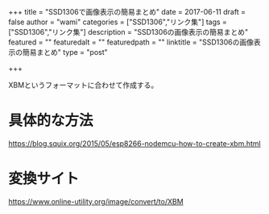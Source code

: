 +++
title = "SSD1306で画像表示の簡易まとめ"
date = 2017-06-11
draft = false
author = "wami"
categories = ["SSD1306","リンク集"]
tags = ["SSD1306","リンク集"]
description = "SSD1306の画像表示の簡易まとめ"
featured = ""
featuredalt = ""
featuredpath = ""
linktitle = "SSD1306の画像表示の簡易まとめ"
type = "post"

+++

XBMというフォーマットに合わせて作成する。

# 具体的な方法
https://blog.squix.org/2015/05/esp8266-nodemcu-how-to-create-xbm.html

# 変換サイト
https://www.online-utility.org/image/convert/to/XBM
